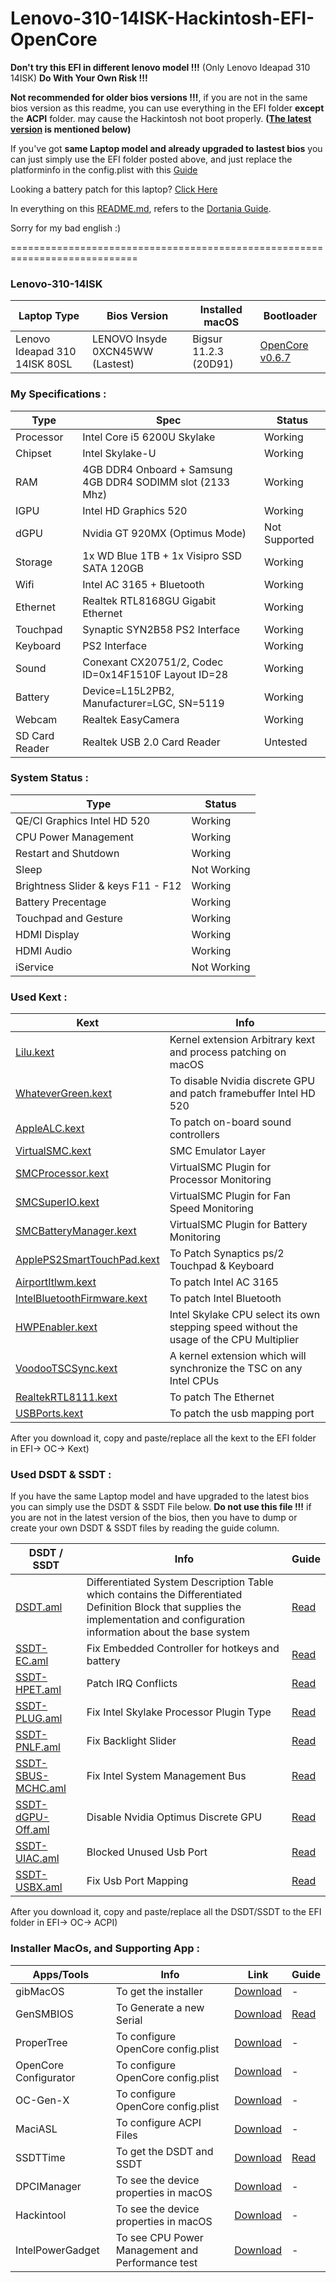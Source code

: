 # Lenovo-310-14ISK-Hackintosh-EFI-OpenCore

**Don't try this EFI in different lenovo model !!!** (Only Lenovo Ideapad 310 14ISK) **Do With Your Own Risk !!!**

**Not recommended for older bios versions !!!**, if you are not in the same bios version as this readme, you can use everything in the EFI folder **except** the **ACPI** folder. may cause the Hackintosh not boot properly. **([The latest version](https://github.com/xkhoir/Lenovo-310-14ISK-Hackintosh-EFI-OpenCore#lenovo-310-14isk) is mentioned below)**

If you've got **same Laptop model and already upgraded to lastest bios** you can just simply use the EFI folder posted above, and just replace the platforminfo in the config.plist with this [Guide](https://dortania.github.io/OpenCore-Install-Guide/config-laptop.plist/skylake.html#platforminfo)

Looking a battery patch for this laptop? [Click Here](https://github.com/xkhoir/Lenovo-310-14ISK-Hackintosh-EFI-OpenCore/blob/main/Battery_Patch.md)

In everything on this [README.md](xkhoir/Lenovo-310-14ISK-Hackintosh-EFI-OpenCore/README.md), refers to the [Dortania Guide](https://dortania.github.io/getting-started/).

Sorry for my bad english :)

============================================================================

### Lenovo-310-14ISK 

| Laptop Type | Bios Version | Installed macOS | Bootloader |
| ----------- | ----------- | ----------- | ----------- | 
| Lenovo Ideapad 310 14ISK 80SL | LENOVO Insyde 0XCN45WW (Lastest)| Bigsur 11.2.3 (20D91) | [OpenCore v0.6.7](https://github.com/acidanthera/OpenCorePkg/releases) |

### My Specifications :

| Type | Spec | Status |
| ----------- | ----------- | ----------- |
| Processor | Intel Core i5 6200U Skylake | Working |
| Chipset | Intel Skylake-U | Working |
| RAM | 4GB DDR4 Onboard + Samsung 4GB DDR4 SODIMM slot (2133 Mhz) | Working |
| IGPU | Intel HD Graphics 520 | Working |
| dGPU | Nvidia GT 920MX (Optimus Mode) | Not Supported |
| Storage | 1x WD Blue 1TB + 1x Visipro SSD SATA 120GB | Working |
| Wifi | Intel AC 3165 + Bluetooth | Working |
| Ethernet | Realtek RTL8168GU Gigabit Ethernet | Working |
| Touchpad | Synaptic SYN2B58 PS2 Interface | Working |
| Keyboard | PS2 Interface | Working |
| Sound | Conexant CX20751/2, Codec ID=0x14F1510F Layout ID=28 | Working |
| Battery | Device=L15L2PB2, Manufacturer=LGC, SN=5119 | Working |
| Webcam | Realtek EasyCamera | Working |
| SD Card Reader | Realtek USB 2.0 Card Reader | Untested |

### System Status :

| Type | Status |
| ----------- | ----------- |
| QE/CI Graphics Intel HD 520 | Working |
| CPU Power Management | Working |
| Restart and Shutdown | Working |
| Sleep | Not Working |
| Brightness Slider & keys F11 - F12 | Working |
| Battery Precentage | Working |
| Touchpad and Gesture | Working |
| HDMI Display | Working |
| HDMI Audio | Working |
| iService | Not Working |

### Used Kext :

| Kext | Info |
| ----------- | ----------- |
| [Lilu.kext](https://github.com/acidanthera/Lilu/releases) | Kernel extension Arbitrary kext and process patching on macOS |
| [WhateverGreen.kext](https://github.com/acidanthera/WhateverGreen/releases) | To disable Nvidia discrete GPU and patch framebuffer Intel HD 520 |
| [AppleALC.kext](https://github.com/acidanthera/AppleALC/releases) | To patch on-board sound controllers|
| [VirtualSMC.kext](https://github.com/acidanthera/VirtualSMC/releases) | SMC Emulator Layer |
| [SMCProcessor.kext](https://github.com/acidanthera/VirtualSMC/releases) | VirtualSMC Plugin for Processor Monitoring |
| [SMCSuperIO.kext](https://github.com/acidanthera/VirtualSMC/releases) | VirtualSMC Plugin for Fan Speed Monitoring |
| [SMCBatteryManager.kext](https://github.com/acidanthera/VirtualSMC/releases) | VirtualSMC Plugin for Battery Monitoring |
| [ApplePS2SmartTouchPad.kext]( https://github.com/xkhoir/Lenovo-310-14ISK-Hackintosh-EFI-OpenCore/blob/551d43d2586aa635c8feb135fd5d2e720d1d0423/ApplePS2SmartTouchPad.zip ) | To Patch Synaptics ps/2 Touchpad & Keyboard |
| [AirportItlwm.kext](https://github.com/OpenIntelWireless/itlwm/releases) | To patch Intel AC 3165 |
| [IntelBluetoothFirmware.kext](https://github.com/OpenIntelWireless/IntelBluetoothFirmware/releases) | To patch Intel Bluetooth |
| [HWPEnabler.kext](https://github.com/goodwin/HWPEnable) | Intel Skylake CPU select its own stepping speed without the usage of the CPU Multiplier |
| [VoodooTSCSync.kext](https://bitbucket.org/RehabMan/VoodooTSCSync/downloads) | A kernel extension which will synchronize the TSC on any Intel CPUs |
| [RealtekRTL8111.kext](https://github.com/Mieze/RTL8111_driver_for_OS_X/releases) | To patch The Ethernet |
| [USBPorts.kext]( https://github.com/xkhoir/Lenovo-310-14ISK-Hackintosh-EFI-OpenCore/blob/551d43d2586aa635c8feb135fd5d2e720d1d0423/USBPorts.zip ) | To patch the usb mapping port |

After you download it, copy and paste/replace all the kext to the EFI folder in EFI-> OC-> Kext)

### Used DSDT & SSDT :
If you have the same Laptop model and have upgraded to the latest bios you can simply use the DSDT & SSDT File below. 
**Do not use this file !!!**
if you are not in the latest version of the bios, then you have to dump or create your own DSDT & SSDT files by reading the guide column.

| DSDT / SSDT | Info | Guide |
| ----------- | ----------- | ----------- |
| [DSDT.aml](/EFI/OC/ACPI/DSDT.aml) | Differentiated System Description Table which contains the Differentiated Definition Block that supplies the implementation and configuration information about the base system | [Read](https://dortania.github.io/Getting-Started-With-ACPI/Manual/dump.html) |
| [SSDT-EC.aml](/EFI/OC/ACPI/SSDT-EC.aml) | Fix Embedded Controller for hotkeys and battery | [Read](https://dortania.github.io/Getting-Started-With-ACPI/Universal/ec-fix.html) |
| [SSDT-HPET.aml](/EFI/OC/ACPI/SSDT-HPET.aml)  | Patch IRQ Conflicts | [Read](https://dortania.github.io/Getting-Started-With-ACPI/ssdt-methods/ssdt-easy.html#running-ssdttime) |
| [SSDT-PLUG.aml](/EFI/OC/ACPI/SSDT-PLUG.aml) | Fix Intel Skylake Processor Plugin Type | [Read](https://dortania.github.io/Getting-Started-With-ACPI/Universal/plug.html) |
| [SSDT-PNLF.aml](/EFI/OC/ACPI/SSDT-PNLF.aml)| Fix Backlight Slider | [Read](https://dortania.github.io/Getting-Started-With-ACPI/Laptops/backlight.html) |
| [SSDT-SBUS-MCHC.aml](/EFI/OC/ACPI/SSDT-SBUS-MCHC.aml) | Fix Intel System Management Bus | [Read](https://dortania.github.io/Getting-Started-With-ACPI/Universal/smbus.html) |
| [SSDT-dGPU-Off.aml](/EFI/OC/ACPI/SSDT-dGPU-Off.aml) | Disable Nvidia Optimus Discrete GPU | [Read](https://dortania.github.io/Getting-Started-With-ACPI/Laptops/laptop-disable.html#optimus-method) |
| [SSDT-UIAC.aml](/EFI/OC/ACPI/SSDT-UIAC.aml)| Blocked Unused Usb Port | [Read](https://dortania.github.io/OpenCore-Post-Install/usb/) |
| [SSDT-USBX.aml](/EFI/OC/ACPI/SSDT-USBX.aml) | Fix Usb Port Mapping | [Read](https://dortania.github.io/OpenCore-Post-Install/usb/) |

After you download it, copy and paste/replace all the DSDT/SSDT to the EFI folder in EFI-> OC-> ACPI)

### Installer MacOs, and Supporting App :

| Apps/Tools | Info | Link | Guide |
| ----------- | ----------- | ----------- | ----------- |
| gibMacOS | To get the installer | [Download](https://github.com/corpnewt/gibMacOS) | - |
| GenSMBIOS | To Generate a new Serial | [Download](https://github.com/corpnewt/gibMacOS) | [Read](https://dortania.github.io/OpenCore-Post-Install/universal/iservices.html#generate-a-new-serial) |
| ProperTree |  To configure OpenCore config.plist | [Download](https://github.com/corpnewt/ProperTree) | - |
| OpenCore Configurator | To configure OpenCore config.plist | [Download](https://mackie100projects.altervista.org/opencore-configurator/) | - |
| OC-Gen-X |  To configure OpenCore config.plist | [Download](https://github.com/Pavo-IM/OC-Gen-X/releases) | - |
| MaciASL |  To configure ACPI Files | [Download](https://github.com/acidanthera/MaciASL/releases) | - |
| SSDTTime | To get the DSDT and SSDT | [Download](https://github.com/corpnewt/SSDTTime) | [Read](https://dortania.github.io/Getting-Started-With-ACPI/ssdt-methods/ssdt-easy.html#running-ssdttime) |
| DPCIManager | To see the device properties in macOS | [Download](https://github.com/MuntashirAkon/DPCIManager/releases) | - |
| Hackintool | To see the device properties in macOS | [Download](https://github.com/headkaze/Hackintool/releases) | - |
| IntelPowerGadget | To see CPU Power Management and Performance test | [Download](https://software.intel.com/content/www/us/en/develop/articles/intel-power-gadget.html#attachment-heading) | - |
